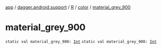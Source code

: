 [app](../../../index.md) / [dagger.android.support](../../index.md) / [R](../index.md) / [color](index.md) / [material_grey_900](./material_grey_900.md)

# material_grey_900

`static val material_grey_900: `[`Int`](https://kotlinlang.org/api/latest/jvm/stdlib/kotlin/-int/index.html)
`static val material_grey_900: `[`Int`](https://kotlinlang.org/api/latest/jvm/stdlib/kotlin/-int/index.html)